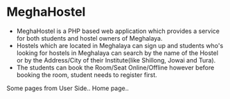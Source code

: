 # MeghaHostel

- MeghaHostel is a PHP based web application which provides a service for both students and hostel owners of Meghalaya.
- Hostels which are located in Meghalaya can sign up and students who's looking for hostels in Meghalaya can search by the name of the Hostel or by the Address/City of their Institute(like Shillong, Jowai and Tura).
- The students can book the Room/Seat Online/Offline however before booking the room, student needs to register first.




Some pages from User Side..
Home page..
